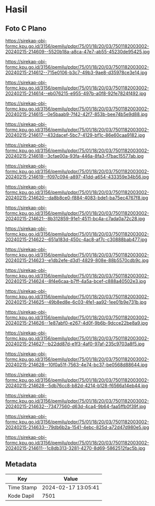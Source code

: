 # Hasil

## Foto C Plano

https://sirekap-obj-formc.kpu.go.id/3156/pemilu/pdpr/75/01/18/20/03/7501182003002-20240215-214609--5520b18a-a8ca-47e7-ab55-45230de95425.jpg

https://sirekap-obj-formc.kpu.go.id/3156/pemilu/pdpr/75/01/18/20/03/7501182003002-20240215-214612--715e0106-b3c7-49b3-9ae8-d35978ce3e14.jpg

https://sirekap-obj-formc.kpu.go.id/3156/pemilu/pdpr/75/01/18/20/03/7501182003002-20240215-214614--eb076215-e955-497b-a0f8-92fe7824f492.jpg

https://sirekap-obj-formc.kpu.go.id/3156/pemilu/pdpr/75/01/18/20/03/7501182003002-20240215-214615--0e5baab9-7f42-42f7-853b-bee74b5e9d88.jpg

https://sirekap-obj-formc.kpu.go.id/3156/pemilu/pdpr/75/01/18/20/03/7501182003002-20240215-214617--432dacef-5bc7-4129-bf1c-86e60caa9182.jpg

https://sirekap-obj-formc.kpu.go.id/3156/pemilu/pdpr/75/01/18/20/03/7501182003002-20240215-214618--3cfae00a-93fa-446a-8fa3-f7bac15577ab.jpg

https://sirekap-obj-formc.kpu.go.id/3156/pemilu/pdpr/75/01/18/20/03/7501182003002-20240215-214619--f097c094-a897-41dd-a654-433359e34b56.jpg

https://sirekap-obj-formc.kpu.go.id/3156/pemilu/pdpr/75/01/18/20/03/7501182003002-20240215-214620--da8b8ce0-f884-4083-bde1-ba75ec4767f8.jpg

https://sirekap-obj-formc.kpu.go.id/3156/pemilu/pdpr/75/01/18/20/03/7501182003002-20240215-214621--8b312859-91e1-4511-bc4a-c7ada0a72c28.jpg

https://sirekap-obj-formc.kpu.go.id/3156/pemilu/pdpr/75/01/18/20/03/7501182003002-20240215-214622--651a183d-450c-4ac8-af7c-c30888bab477.jpg

https://sirekap-obj-formc.kpu.go.id/3156/pemilu/pdpr/75/01/18/20/03/7501182003002-20240215-214623--e1db2efe-d3d1-4829-808e-88b5570cdb9c.jpg

https://sirekap-obj-formc.kpu.go.id/3156/pemilu/pdpr/75/01/18/20/03/7501182003002-20240215-214624--8f4e6caa-b7ff-4a5a-bcef-c888a40502e3.jpg

https://sirekap-obj-formc.kpu.go.id/3156/pemilu/pdpr/75/01/18/20/03/7501182003002-20240215-214625--49b8ed8e-6c03-4fe1-aa92-1ee01b9e731b.jpg

https://sirekap-obj-formc.kpu.go.id/3156/pemilu/pdpr/75/01/18/20/03/7501182003002-20240215-214626--1e87abf0-e267-4d0f-9b6b-9dcce22be8a9.jpg

https://sirekap-obj-formc.kpu.go.id/3156/pemilu/pdpr/75/01/18/20/03/7501182003002-20240215-214627--b22dd87d-e1f3-4af0-97af-235c9703a8f5.jpg

https://sirekap-obj-formc.kpu.go.id/3156/pemilu/pdpr/75/01/18/20/03/7501182003002-20240215-214628--10f0a51f-7563-4e74-bc37-be0568d88644.jpg

https://sirekap-obj-formc.kpu.go.id/3156/pemilu/pdpr/75/01/18/20/03/7501182003002-20240215-214628--5db76cc8-b82d-4214-b128-f6566a14eb44.jpg

https://sirekap-obj-formc.kpu.go.id/3156/pemilu/pdpr/75/01/18/20/03/7501182003002-20240215-214632--73477560-d63d-4ca4-9b64-faa5ffb0f39f.jpg

https://sirekap-obj-formc.kpu.go.id/3156/pemilu/pdpr/75/01/18/20/03/7501182003002-20240215-214633--79db6b2a-1541-4ebc-825d-a72d47d980e5.jpg

https://sirekap-obj-formc.kpu.go.id/3156/pemilu/pdpr/75/01/18/20/03/7501182003002-20240215-214611--1c8db313-3281-4270-8d69-5862512fac5b.jpg


## Metadata

| Key        | Value               |
| ---------- | ------------------- |
| Time Stamp | 2024-02-17 13:05:41 |
| Kode Dapil | 7501                |



